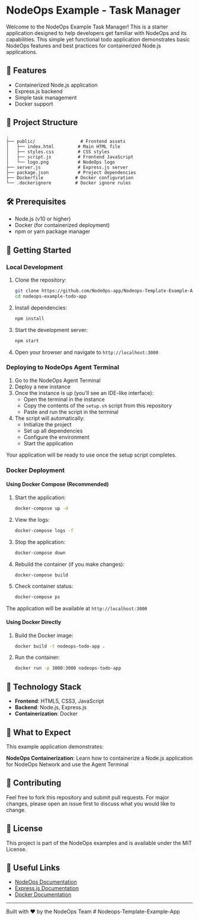 # NodeOps Example - Task Manager

Welcome to the NodeOps Example Task Manager! This is a starter application designed to help developers get familiar with NodeOps and its capabilities. This simple yet functional todo application demonstrates basic NodeOps features and best practices for containerized Node.js applications.

## 🚀 Features

- Containerized Node.js application
- Express.js backend
- Simple task management
- Docker support

## 📁 Project Structure

```
.
├── public/                 # Frontend assets
│   ├── index.html         # Main HTML file
│   ├── styles.css         # CSS styles
│   ├── script.js          # Frontend JavaScript
│   └── logo.png           # NodeOps logo
├── server.js              # Express.js server
├── package.json           # Project dependencies
├── Dockerfile            # Docker configuration
└── .dockerignore         # Docker ignore rules
```

## 🛠️ Prerequisites

- Node.js (v10 or higher)
- Docker (for containerized deployment)
- npm or yarn package manager

## 🚀 Getting Started

### Local Development

1. Clone the repository:
   ```bash
   git clone https://github.com/NodeOps-app/Nodeops-Template-Example-App.git
   cd nodeops-example-todo-app
   ```

2. Install dependencies:
   ```bash
   npm install
   ```

3. Start the development server:
   ```bash
   npm start
   ```

4. Open your browser and navigate to `http://localhost:3000`

### Deploying to NodeOps Agent Terminal

1. Go to the NodeOps Agent Terminal
2. Deploy a new instance
3. Once the instance is up (you'll see an IDE-like interface):
   - Open the terminal in the instance
   - Copy the contents of the `setup.sh` script from this repository
   - Paste and run the script in the terminal
4. The script will automatically:
   - Initialize the project
   - Set up all dependencies
   - Configure the environment
   - Start the application

Your application will be ready to use once the setup script completes.


### Docker Deployment

#### Using Docker Compose (Recommended)

1. Start the application:
   ```bash
   docker-compose up -d
   ```

2. View the logs:
   ```bash
   docker-compose logs -f
   ```

3. Stop the application:
   ```bash
   docker-compose down
   ```

4. Rebuild the container (if you make changes):
   ```bash
   docker-compose build
   ```

5. Check container status:
   ```bash
   docker-compose ps
   ```

The application will be available at `http://localhost:3000`

#### Using Docker Directly

1. Build the Docker image:
   ```bash
   docker build -t nodeops-todo-app .
   ```

2. Run the container:
   ```bash
   docker run -p 3000:3000 nodeops-todo-app
   ```

## 🔧 Technology Stack

- **Frontend**: HTML5, CSS3, JavaScript
- **Backend**: Node.js, Express.js
- **Containerization**: Docker

## 🎯 What to Expect

This example application demonstrates:

**NodeOps Containerization**: Learn how to containerize a Node.js application for NodeOps Network and use the Agent Terminal

## 🤝 Contributing

Feel free to fork this repository and submit pull requests. For major changes, please open an issue first to discuss what you would like to change.

## 📝 License

This project is part of the NodeOps examples and is available under the MIT License.

## 🔗 Useful Links

- [NodeOps Documentation](https://docs.nodeops.network/)
- [Express.js Documentation](https://expressjs.com)
- [Docker Documentation](https://docs.docker.com)

---

Built with ❤️ by the NodeOps Team # Nodeops-Template-Example-App